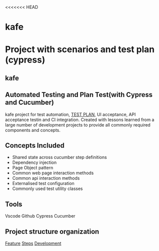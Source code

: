 <<<<<<< HEAD
# kafe
Project with scenarios and test plan (cypress)
=======
## kafe
## Automated Testing and Plan Test(with Cypress and Cucumber)

kafe project for test automation, [TEST PLAN](https://github.com/amandacsi/kafe/tree/master/cypress/Test_Plan),  UI acceptance, API acceptance testin and CI integration.
Created with lessons learned from a large number of development projects to provide all commonly required components and concepts.

## Concepts Included
* Shared state across cucumber step definitions
* Dependency injection
* Page Object pattern
* Common web page interaction methods
* Common api interaction methods
* Externalised test configuration
* Commonly used test utility classes

## Tools
Vscode
Github
Cypress
Cucumber

## Project structure organization

[Feature](https://github.com/amandacsi/kafe/blob/main/cypress/integration/homepage.feature)
[Steps](https://github.com/amandacsi/kafe/blob/main/cypress/integration/homepage/steps.js)
[Development](https://github.com/amandacsi/kafe/blob/main/cypress/integration/homepage/homepage.js)


